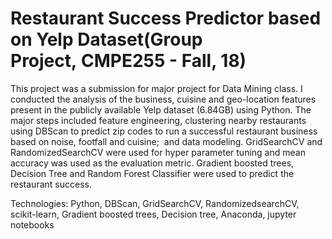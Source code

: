 
<h1> Restaurant Success Predictor based on Yelp Dataset(Group Project, CMPE255 - Fall, 18)</h1>

This project was a submission for major project for Data Mining class.
I conducted the analysis of the business, cuisine and geo-location features present 
in the publicly available Yelp dataset (6.84GB) using Python. The major steps included 
feature engineering, clustering nearby restaurants using DBScan to predict zip codes to 
run a successful restaurant business based on noise, footfall and cuisine;  and data modeling. 
GridSearchCV and RandomizedSearchCV were used for hyper parameter tuning and mean accuracy 
was used as the evaluation metric. Gradient boosted trees, Decision Tree and 
Random Forest Classifier were used to predict the restaurant success. 

Technologies: Python, DBScan, GridSearchCV, RandomizedsearchCV, scikit-learn, Gradient boosted trees, Decision tree, Anaconda, jupyter notebooks
